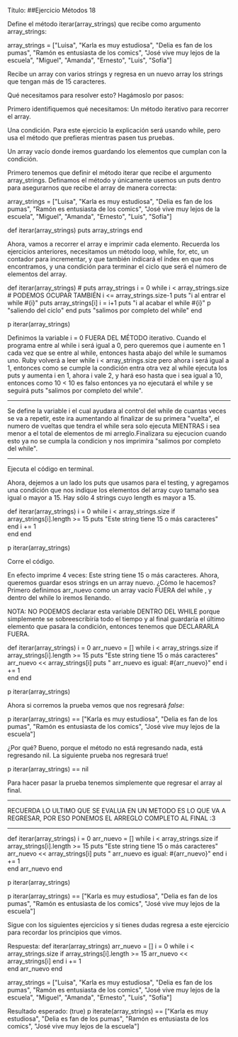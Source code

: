 Título:
##Ejercicio Métodos 18

Define el método iterar(array_strings) que recibe como argumento array_strings:

array_strings = ["Luisa", "Karla es muy estudiosa", "Delia es fan de los pumas", "Ramón es entusiasta de los comics", "José vive muy lejos de la escuela", "Miguel", "Amanda", "Ernesto", "Luis", "Sofía"]

Recibe un array con varios strings y regresa en un nuevo array 
los strings que tengan más de 15 caracteres.

Qué necesitamos para resolver esto? Hagámoslo por pasos:

Primero identifiquemos qué necesitamos:
Un método iterativo para recorrer el array.

Una condición. Para este ejercicio la explicación será usando while, pero usa el método que prefieras mientras pasen tus pruebas.

Un array vacío donde iremos guardando los elementos que cumplan con la condición.

Primero tenemos que definir el método iterar que recibe el argumento array_strings. Definamos el método y únicamente usemos un puts dentro para asegurarnos que recibe el array de manera correcta:

array_strings = ["Luisa", "Karla es muy estudiosa", "Delia es fan de los pumas", "Ramón es entusiasta de los comics", "José vive muy lejos de la escuela", "Miguel", "Amanda", "Ernesto", "Luis", "Sofía"]

def iterar(array_strings)
    puts array_strings
end

Ahora, vamos a recorrer el array e imprimir cada elemento. Recuerda los ejercicios anteriores, necesitamos un método loop, while, for, etc, un contador para incrementar, y que también indicará el índex en que nos encontramos, y una condición para terminar el ciclo que será el número de elementos del array.

def iterar(array_strings)
    # puts array_strings
    i = 0
    while i < array_strings.size 
    # PODEMOS OCUPAR TAMBIÉN i <= array_strings.size-1 
        puts "i al entrar el while #{i}"
        puts array_strings[i]
        i = i+1
        puts "i al acabar el while #{i}"
        p "saliendo del ciclo"
    end
    puts "salimos por completo del while"
end

p iterar(array_strings)

Definimos la variable i = 0 FUERA DEL MÉTODO iterativo. Cuando el programa entre al while i será igual a 0, pero queremos que i aumente en 1 cada vez que se entre al while, entonces hasta abajo del while le sumamos uno. Ruby volverá a leer while i < array_strings.size pero ahora i será igual a 1, entonces como se cumple la condición entra otra vez al while ejecuta los puts y aumenta i en 1, ahora i vale 2, y hará eso hasta que i sea igual a 10, entonces como 10 < 10 es falso entonces ya no ejecutará el while y se seguirá puts "salimos por completo del while". 


___
Se define la variable i el cual ayudara al control del while de cuantas veces se va a repetir, este ira aumentando al finalizar de su primera "vuelta", el numero de vueltas que tendra el while sera solo ejecuta MIENTRAS i sea menor a el total de elementos de mi arreglo.Finalizara su ejecucion cuando esto ya no se cumpla la condicion y nos imprimira "salimos por completo del while". 
___

Ejecuta el código en terminal.


Ahora, dejemos a un lado los puts que usamos para el testing, y agregamos una condición que nos indique los elementos del array cuyo tamaño sea igual o mayor a 15. Hay sólo 4 strings cuyo length es mayor a 15.

def iterar(array_strings)
    i = 0
    while i < array_strings.size
        if array_strings[i].length >= 15
            puts "Este string tiene 15 o más caracteres"
        end
        i += 1      
    end
end

p iterar(array_strings)


Corre el código.

En efecto imprime 4 veces: Este string tiene 15 o más caracteres. Ahora, queremos guardar esos strings en un array nuevo. ¿Cómo le hacemos? Primero definimos arr_nuevo como un array vacío FUERA del while , y dentro del while lo iremos llenando.

NOTA: NO PODEMOS declarar esta variable DENTRO DEL WHILE porque simplemente se sobreescribiría todo el tiempo y al final guardaría el último elemento que pasara la condición, entonces tenemos que DECLARARLA FUERA.

def iterar(array_strings)
    i = 0
    arr_nuevo = []
    while i < array_strings.size
        if array_strings[i].length >= 15
            puts "Este string tiene 15 o más caracteres"
            arr_nuevo << array_strings[i]
            puts " arr_nuevo es igual: #{arr_nuevo}"
        end
        i += 1      
    end
end

p iterar(array_strings)

Ahora si corremos la prueba vemos que nos regresará *false*: 

p iterar(array_strings) == ["Karla es muy estudiosa", "Delia es fan de los pumas", "Ramón es entusiasta de los comics", "José vive muy lejos de la escuela"]

¿Por qué? Bueno, porque el método no está regresando nada, está regresando nil. La siguiente prueba nos regresará true!

p iterar(array_strings) == nil

Para hacer pasar la prueba tenemos simplemente que regresar el array al final.

___
RECUERDA LO ULTIMO QUE SE EVALUA EN UN METODO ES LO QUE VA A REGRESAR, POR ESO PONEMOS EL ARREGLO COMPLETO AL FINAL :3
___

def iterar(array_strings)
    i = 0
    arr_nuevo = []
    while i < array_strings.size
        if array_strings[i].length >= 15
            puts "Este string tiene 15 o más caracteres"
            arr_nuevo << array_strings[i]
            puts " arr_nuevo es igual: #{arr_nuevo}"
        end
        i += 1      
    end
    arr_nuevo
end

p iterar(array_strings)

p iterar(array_strings) == ["Karla es muy estudiosa", "Delia es fan de los pumas", "Ramón es entusiasta de los comics", "José vive muy lejos de la escuela"]


Sigue con los siguientes ejercicios y si tienes dudas regresa a este ejercicio para recordar los principios que vimos.


Respuesta:
def iterar(array_strings)
    arr_nuevo = []
    i = 0
    while i < array_strings.size
        if array_strings[i].length >= 15
            arr_nuevo << array_strings[i]
        end
        i += 1      
    end
    arr_nuevo
end

array_strings = ["Luisa", "Karla es muy estudiosa", "Delia es fan de los pumas", "Ramón es entusiasta de los comics", "José vive muy lejos de la escuela", "Miguel", "Amanda", "Ernesto", "Luis", "Sofía"]

Resultado esperado: (true)
p iterate(array_strings) == ["Karla es muy estudiosa", "Delia es fan de los pumas", "Ramón es entusiasta de los comics", "José vive muy lejos de la escuela"]